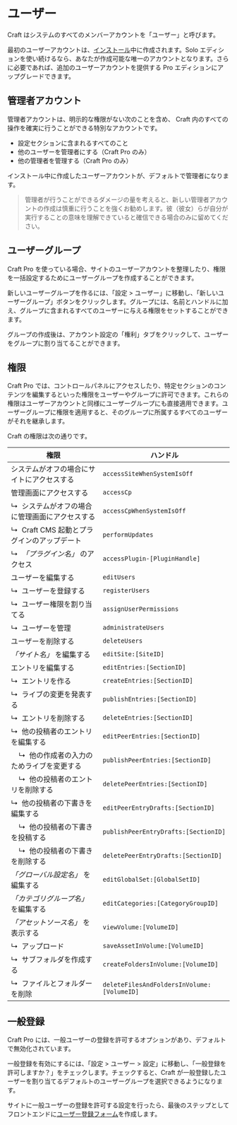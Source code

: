 # ユーザー

Craft はシステムのすべてのメンバーアカウントを「ユーザー」と呼びます。

最初のユーザーアカウントは、[インストール](installation.md)中に作成されます。Solo エディションを使い続けるなら、あなたが作成可能な唯一のアカウントとなります。さらに必要であれば、追加のユーザーアカウントを提供する Pro エディションにアップグレードできます。

## 管理者アカウント

管理者アカウントは、明示的な権限がない次のことを含め、 Craft 内のすべての操作を確実に行うことができる特別なアカウントです。

* 設定セクションに含まれるすべてのこと
* 他のユーザーを管理者にする（Craft Pro のみ）
* 他の管理者を管理する（Craft Pro のみ）

インストール中に作成したユーザーアカウントが、デフォルトで管理者になります。

> 管理者が行うことができるダメージの量を考えると、新しい管理者アカウントの作成は慎重に行うことを強くお勧めします。彼（彼女）らが自分が実行することの意味を理解できていると確信できる場合のみに留めてください。

## ユーザーグループ

Craft Pro を使っている場合、サイトのユーザーアカウントを整理したり、権限を一括設定するためにユーザーグループを作成することができます。

新しいユーザーグループを作るには、「設定 > ユーザー」に移動し、「新しいユーザーグループ」ボタンをクリックします。グループには、名前とハンドルに加え、グループに含まれるすべてのユーザーに与える権限をセットすることができます。

グループの作成後は、アカウント設定の「権利」タブをクリックして、ユーザーをグループに割り当てることができます。

## 権限

Craft Pro では、コントロールパネルにアクセスしたり、特定セクションのコンテンツを編集するといった権限をユーザーやグループに許可できます。これらの権限はユーザーアカウントと同様にユーザーグループにも直接適用できます。ユーザーグループに権限を適用すると、そのグループに所属するすべてのユーザーがそれを継承します。

Craft の権限は次の通りです。

| 権限                                             | ハンドル                                       |
| ---------------------------------------------- | ------------------------------------------ |
| システムがオフの場合にサイトにアクセスする                          | `accessSiteWhenSystemIsOff`                |
| 管理画面にアクセスする                                    | `accessCp`                                 |
| ↳&nbsp; システムがオフの場合に管理画面にアクセスする                 | `accessCpWhenSystemIsOff`                  |
| ↳&nbsp; Craft CMS 起動とプラグインのアップデート              | `performUpdates`                           |
| ↳&nbsp; *「プラグイン名」* のアクセス                       | `accessPlugin-[PluginHandle]`              |
| ユーザーを編集する                                      | `editUsers`                                |
| ↳&nbsp; ユーザーを登録する                              | `registerUsers`                            |
| ↳&nbsp; ユーザー権限を割り当てる                           | `assignUserPermissions`                    |
| ↳&nbsp; ユーザーを管理                                | `administrateUsers`                        |
| ユーザーを削除する                                      | `deleteUsers`                              |
| *「サイト名」* を編集する                                 | `editSite:[SiteID]`                        |
| エントリを編集する                                      | `editEntries:[SectionID]`                  |
| ↳&nbsp; エントリを作る                                | `createEntries:[SectionID]`                |
| ↳&nbsp; ライブの変更を発表する                            | `publishEntries:[SectionID]`               |
| ↳&nbsp; エントリを削除する                              | `deleteEntries:[SectionID]`                |
| ↳&nbsp; 他の投稿者のエントリを編集する                        | `editPeerEntries:[SectionID]`              |
| &nbsp;&nbsp;&nbsp; ↳&nbsp; 他の作成者の入力のためライブを変更する | `publishPeerEntries:[SectionID]`           |
| &nbsp;&nbsp;&nbsp; ↳&nbsp; 他の投稿者のエントリを削除する     | `deletePeerEntries:[SectionID]`            |
| ↳&nbsp; 他の投稿者の下書きを編集する                         | `editPeerEntryDrafts:[SectionID]`          |
| &nbsp;&nbsp;&nbsp; ↳&nbsp; 他の投稿者の下書きを投稿する      | `publishPeerEntryDrafts:[SectionID]`       |
| &nbsp;&nbsp;&nbsp; ↳&nbsp; 他の投稿者の下書きを削除する      | `deletePeerEntryDrafts:[SectionID]`        |
| *「グローバル設定名」* を編集する                             | `editGlobalSet:[GlobalSetID]`              |
| *「カテゴリグループ名」* を編集する                            | `editCategories:[CategoryGroupID]`         |
| *「アセットソース名」* を表示する                             | `viewVolume:[VolumeID]`                    |
| ↳&nbsp; アップロード                                 | `saveAssetInVolume:[VolumeID]`             |
| ↳&nbsp; サブフォルダを作成する                            | `createFoldersInVolume:[VolumeID]`         |
| ↳&nbsp; ファイルとフォルダーを削除                          | `deleteFilesAndFoldersInVolume:[VolumeID]` |


## 一般登録

Craft Pro には、一般ユーザーの登録を許可するオプションがあり、デフォルトで無効化されています。

一般登録を有効にするには、「設定 > ユーザー > 設定」に移動し、「一般登録を許可しますか？」をチェックします。チェックすると、Craft が一般登録したユーザーを割り当てるデフォルトのユーザーグループを選択できるようになります。

サイトに一般ユーザーの登録を許可する設定を行ったら、最後のステップとしてフロントエンドに[ユーザー登録フォーム](dev/examples/user-registration-form.md)を作成します。
